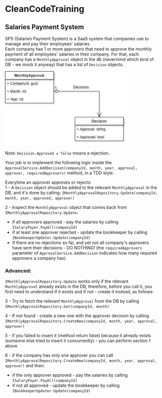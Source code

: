# CleanCodeTraining

## Salaries Payment System

SPS (Salaries Payment System) is a SaaS system that companies use to manage and pay their employees' salaries.  
Each company has 1 or more approvers that need to approve the monthly payment of all employees' salaries in their company.
For that, each company has a `MonthlyApproval` object in the db (nevermind which kind of DB - we mock it anyway) that has a list of `Decision` objects.

![alt text](MonthlyPayment1.jpg)  

Note: `Decision.Approved = false` means a rejection.

Your job is to implement the following logic inside the `ApprovalService.AddDecision(companyId, month, year, approval, approver, requiredApprovers)` method, in a TDD style:  

Everytime an approver approves or rejects:  
1 - A `Decision` object should be added to the relevant `MonthlyApproval` in the DB, and it's done by calling: `IMonthlyApprovalRepository.Update(companyId, month, year, approved, approver)`

2 - Inspect the `MonthlyApproval` object that comes back from  `IMonthlyApprovalRepository.Update`:
- if all approvers approved - pay the salaries by calling `ISalaryPayer.PayAll(companyId)`
- if at least one approver rejected - update the bookkeeper by calling `IBookkeeperUpdater.Update(companyId)`
- If there are no rejections so far, and yet not all company's approvers have sent their decisions - DO NOTHING! (the `requiredApprovers` parameter of `ApprovalService.AddDecision` indicates how many required approvers a company has)


### Advanced:  

`IMonthlyApprovalRepository.Update` works only if the relevant `MonthlyApproval` already exists in the DB, therefore, before you call it, you first need to understand if it exists and if not - create it instead, as follows:

3 - Try to fetch the relevant `MonthlyApproval` from the DB by calling `IMonthlyApprovalRepository.Get(companyId, month)`

4 - If not found - create a new one with the approver decision by calling  `IMonthlyApprovalRepository.CreateNew(companyId, month, year, approval, approver)`

5 - If you failed to insert it (method return false) because it already exists (someone else tried to insert it concurrently) - you can perform section 1 above

6 - if the company has only one approver you can call `IMonthlyApprovalRepository.CreateNew(companyId, month, year, approval, approver)` and then:
- if the only approver approved - pay the salaries by calling `ISalaryPayer.PayAll(companyId)`
- if not all approved - update the bookkeeper by calling `IBookkeeperUpdater.Update(companyId)`
